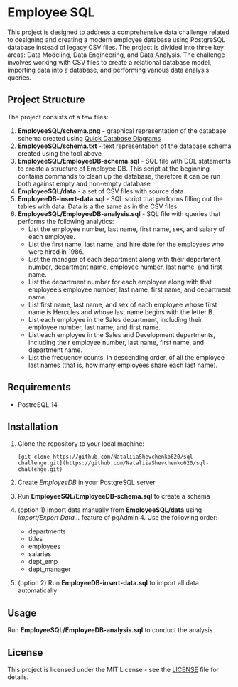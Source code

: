 # Employee SQL

This project is designed to address a comprehensive data challenge related to designing and creating a modern employee database using PostgreSQL database instead of legacy CSV files. 
The project is divided into three key areas: Data Modeling, Data Engineering, and Data Analysis. The challenge involves working with CSV files to create a relational database model, importing data into a database, and performing various data analysis queries.

## Project Structure

The project consists of a few files:

1. **EmployeeSQL/schema.png** - graphical representation of the database schema created using [Quick Database Diagrams](http://www.quickdatabasediagrams.com/)
2. **EmployeeSQL/schema.txt** - text representation of the database schema created using the tool above
3. **EmployeeSQL/EmployeeDB-schema.sql** - SQL file with DDL statements to create a structure of Employee DB. This script at the beginning contains commands to clean up the database, therefore it can be run both against empty and non-empty database
4. **EmployeeSQL/data** - a set of CSV files with source data
5. **EmployeeDB-insert-data.sql** - SQL script that performs filling out the tables with data. Data is a the same as in the CSV files
6. **EmployeeSQL/EmployeeDB-analysis.sql** - SQL file with queries that performs the following analytics:
   - List the employee number, last name, first name, sex, and salary of each employee.
   - List the first name, last name, and hire date for the employees who were hired in 1986.
   - List the manager of each department along with their department number, department name, employee number, last name, and first name.
   - List the department number for each employee along with that employee’s employee number, last name, first name, and department name.
   - List first name, last name, and sex of each employee whose first name is Hercules and whose last name begins with the letter B.
   - List each employee in the Sales department, including their employee number, last name, and first name.
   - List each employee in the Sales and Development departments, including their employee number, last name, first name, and department name.
   - List the frequency counts, in descending order, of all the employee last names (that is, how many employees share each last name).

## Requirements

- PostreSQL 14

## Installation

1. Clone the repository to your local machine:

   ```
   [git clone https://github.com/NataliiaShevchenko620/sql-challenge.git](https://github.com/NataliiaShevchenko620/sql-challenge.git)
   ```

2. Create *EmployeeDB* in your PostgreSQL server
3. Run **EmployeeSQL/EmployeeDB-schema.sql** to create a schema
4. (option 1) Import data manually from **EmployeeSQL/data** using *Import/Export Data...* feature of pgAdmin 4. Use the following order:
   - departments
   - titles
   - employees
   - salaries
   - dept_emp
   - dept_manager
5. (option 2) Run **EmployeeDB-insert-data.sql** to import all data automatically

## Usage

Run **EmployeeSQL/EmployeeDB-analysis.sql** to conduct the analysis.

## License

This project is licensed under the MIT License - see the [LICENSE](LICENSE) file for details.
